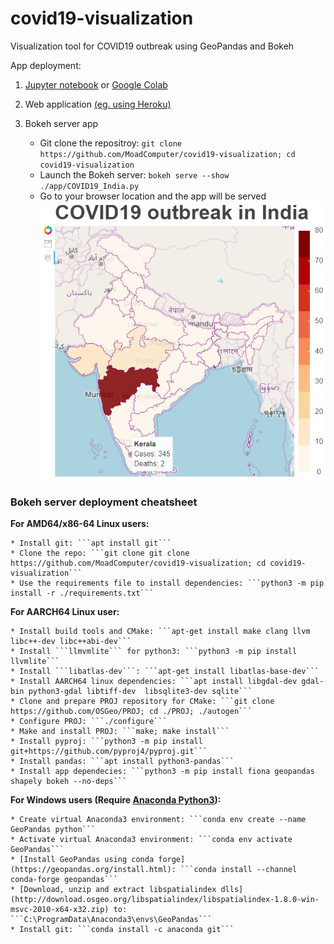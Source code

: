 # covid19-visualization
Visualization tool for COVID19 outbreak using GeoPandas and Bokeh

App deployment:

1. [Jupyter notebook](https://github.com/MoadComputer/covid19-visualization/blob/master/examples/COVID19_India.ipynb) or [Google Colab](https://colab.research.google.com/github/MoadComputer/covid19-visualization/blob/master/examples/COVID19_India.ipynb)

2. Web application [(eg. using Heroku)](https://covid19india-visualization.herokuapp.com/COVID19_India)

3. Bokeh server app
    * Git clone the repositroy: ```git clone https://github.com/MoadComputer/covid19-visualization; cd covid19-visualization```
    * Launch the Bokeh server: ```bokeh serve --show ./app/COVID19_India.py```
    * Go to your browser location and the app will be served
    ![Bokeh static output](https://github.com/MoadComputer/covid19-visualization/raw/master/examples/COVID19_India_Bokeh_output.png)

### **Bokeh server deployment cheatsheet**

**For AMD64/x86-64 Linux users:**

    * Install git: ```apt install git```
    * Clone the repo: ```git clone git clone https://github.com/MoadComputer/covid19-visualization; cd covid19-visualization```
    * Use the requirements file to install dependencies: ```python3 -m pip install -r ./requirements.txt```

**For AARCH64 Linux user:**

    * Install build tools and CMake: ```apt-get install make clang llvm libc++-dev libc++abi-dev```
    * Install ```llmvmlite``` for python3: ```python3 -m pip install llvmlite```
    * Install ```libatlas-dev```: ```apt-get install libatlas-base-dev```
    * Install AARCH64 linux dependencies: ```apt install libgdal-dev gdal-bin python3-gdal libtiff-dev  libsqlite3-dev sqlite```
    * Clone and prepare PROJ repository for CMake: ```git clone https://github.com/OSGeo/PROJ; cd ./PROJ; ./autogen```
    * Configure PROJ: ```./configure```
    * Make and install PROJ: ```make; make install```
    * Install pyproj: ```python3 -m pip install git+https://github.com/pyproj4/pyproj.git```
    * Install pandas: ```apt install python3-pandas```
    * Install app dependecies: ```python3 -m pip install fiona geopandas shapely bokeh --no-deps```

**For Windows users (Require [Anaconda Python3](https://repo.anaconda.com/archive/Anaconda3-2020.02-Windows-x86_64.exe)):**

    * Create virtual Anaconda3 environment: ```conda env create --name GeoPandas python```
    * Activate virtual Anaconda3 environment: ```conda env activate GeoPandas```
    * [Install GeoPandas using conda forge](https://geopandas.org/install.html): ```conda install --channel conda-forge geopandas```
    * [Download, unzip and extract libspatialindex dlls](http://download.osgeo.org/libspatialindex/libspatialindex-1.8.0-win-msvc-2010-x64-x32.zip) to: ```C:\ProgramData\Anaconda3\envs\GeoPandas```
    * Install git: ```conda install -c anaconda git```